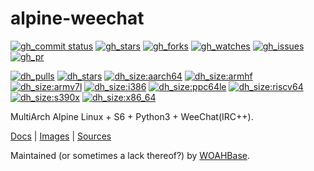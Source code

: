 # alpine-weechat

[![gh_commit status][201]][151]
[![gh_stars][202]][152]
[![gh_forks][203]][153]
[![gh_watches][204]][154]
[![gh_issues][216]][166]
[![gh_pr][217]][167]

[![dh_pulls][205]][155]
[![dh_stars][206]][156]
[![dh_size:aarch64][208]][158]
[![dh_size:armhf][210]][160]
[![dh_size:armv7l][209]][159]
[![dh_size:i386][211]][161]
[![dh_size:ppc64le][213]][163]
[![dh_size:riscv64][214]][164]
[![dh_size:s390x][215]][165]
[![dh_size:x86_64][207]][157]
<!--[![dh_size:loong64][212]][162]-->

MultiArch Alpine Linux + S6 + Python3 + WeeChat(IRC++).

[Docs][112] | [Images][155] | [Sources][151]

Maintained (or sometimes a lack thereof?) by [WOAHBase][110].

[110]: https://woahbase.online/
[112]: https://woahbase.online/images/alpine-weechat/

[151]: https://github.com/woahbase/alpine-weechat
[152]: https://github.com/woahbase/alpine-weechat/stargazers
[153]: https://github.com/woahbase/alpine-weechat/network/members
[154]: https://github.com/woahbase/alpine-weechat/watchers
[155]: https://hub.docker.com/r/woahbase/alpine-weechat
[156]: https://hub.docker.com/r/woahbase/alpine-weechat
[157]: https://hub.docker.com/r/woahbase/alpine-weechat/tags?name=x86_64&ordering=last_updated
[158]: https://hub.docker.com/r/woahbase/alpine-weechat/tags?name=aarch64&ordering=last_updated
[159]: https://hub.docker.com/r/woahbase/alpine-weechat/tags?name=armv7l&ordering=last_updated
[160]: https://hub.docker.com/r/woahbase/alpine-weechat/tags?name=armhf&ordering=last_updated
[161]: https://hub.docker.com/r/woahbase/alpine-weechat/tags?name=i386&ordering=last_updated
[162]: https://hub.docker.com/r/woahbase/alpine-weechat/tags?name=loong64&ordering=last_updated
[163]: https://hub.docker.com/r/woahbase/alpine-weechat/tags?name=ppc64le&ordering=last_updated
[164]: https://hub.docker.com/r/woahbase/alpine-weechat/tags?name=riscv64&ordering=last_updated
[165]: https://hub.docker.com/r/woahbase/alpine-weechat/tags?name=s390x&ordering=last_updated
[166]: https://github.com/woahbase/alpine-weechat/issues
[167]: https://github.com/woahbase/alpine-weechat/pulls

[201]: https://img.shields.io/github/last-commit/woahbase/alpine-weechat?color=brightgreen&style=flat-square&logo=github
[202]: https://img.shields.io/github/stars/woahbase/alpine-weechat?color=brightgreen&style=flat-square&logo=github
[203]: https://img.shields.io/github/forks/woahbase/alpine-weechat?color=brightgreen&style=flat-square&logo=github
[204]: https://img.shields.io/github/watchers/woahbase/alpine-weechat?color=brightgreen&style=flat-square&logo=github
[205]: https://img.shields.io/docker/pulls/woahbase/alpine-weechat?color=brightgreen&style=flat-square&logo=docker&label=pulls
[206]: https://img.shields.io/docker/stars/woahbase/alpine-weechat?color=brightgreen&style=flat-square&logo=docker&label=stars
[207]: https://img.shields.io/docker/image-size/woahbase/alpine-weechat/x86_64?label=x86_64&color=brightgreen&style=flat-square&logo=docker
[208]: https://img.shields.io/docker/image-size/woahbase/alpine-weechat/aarch64?label=aarch64&color=brightgreen&style=flat-square&logo=docker
[209]: https://img.shields.io/docker/image-size/woahbase/alpine-weechat/armv7l?label=armv7l&color=brightgreen&style=flat-square&logo=docker
[210]: https://img.shields.io/docker/image-size/woahbase/alpine-weechat/armhf?label=armhf&color=brightgreen&style=flat-square&logo=docker
[211]: https://img.shields.io/docker/image-size/woahbase/alpine-weechat/i386?label=i386&color=brightgreen&style=flat-square&logo=docker
[212]: https://img.shields.io/docker/image-size/woahbase/alpine-weechat/loong64?label=loong64&color=brightgreen&style=flat-square&logo=docker
[213]: https://img.shields.io/docker/image-size/woahbase/alpine-weechat/ppc64le?label=ppc64le&color=brightgreen&style=flat-square&logo=docker
[214]: https://img.shields.io/docker/image-size/woahbase/alpine-weechat/riscv64?label=riscv64&color=brightgreen&style=flat-square&logo=docker
[215]: https://img.shields.io/docker/image-size/woahbase/alpine-weechat/s390x?label=s390x&color=brightgreen&style=flat-square&logo=docker
[216]: https://img.shields.io/github/issues/woahbase/alpine-weechat?color=brightgreen&style=flat-square&logo=github
[217]: https://img.shields.io/github/issues-pr/woahbase/alpine-weechat?color=brightgreen&style=flat-square&logo=github
